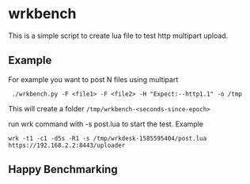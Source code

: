 # wrkbench

This is a simple script to create lua file to test http multipart upload.

## Example

For example you want to post N files using multipart
```
 ./wrkbench.py -F <file1> -F <file2> -H "Expect:--http1.1" -o /tmp
```
This will create a folder ```/tmp/wrkbench-<seconds-since-epoch>```

run wrk command with -s post.lua to start the test. Example
```
wrk -t1 -c1 -d5s -R1 -s /tmp/wrkdesk-1585595404/post.lua https://192.168.2.2:8443/uploader
```

## Happy Benchmarking
